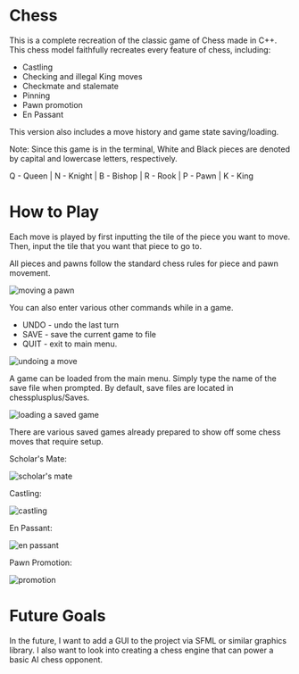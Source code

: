 # Chess	
This is a complete recreation of the classic game of Chess made in C++. This chess model faithfully recreates every feature of chess, including:

- Castling
- Checking and illegal King moves
- Checkmate and stalemate
- Pinning
- Pawn promotion
- En Passant

This version also includes a move history and game state saving/loading.

Note: Since this game is in the terminal, White and Black pieces are denoted by capital and lowercase letters, respectively.

Q - Queen | N - Knight | B - Bishop | R - Rook | P - Pawn | K - King

# How to Play
Each move is played by first inputting the tile of the piece you want to move. Then, input the tile that you want that piece to go to.

All pieces and pawns follow the standard chess rules for piece and pawn movement.

![moving a pawn](Images/firstmove.png)

You can also enter various other commands while in a game.
- UNDO - undo the last turn
- SAVE - save the current game to file
- QUIT - exit to main menu.

![undoing a move](Images/undo.png)

A game can be loaded from the main menu. Simply type the name of the save file when prompted. By default, save files are located in chessplusplus/Saves.

![loading a saved game](Images/loading.png)

There are various saved games already prepared to show off some chess moves that require setup. 

Scholar's Mate:

![scholar's mate](Images/scholarsmate.png)

Castling:

![castling](Images/castling.png)

En Passant:

![en passant](Images/enpassant.png)

Pawn Promotion:

![promotion](Images/promotion.png)

# Future Goals
In the future, I want to add a GUI to the project via SFML or similar graphics library.
I also want to look into creating a chess engine that can power a basic AI chess opponent.